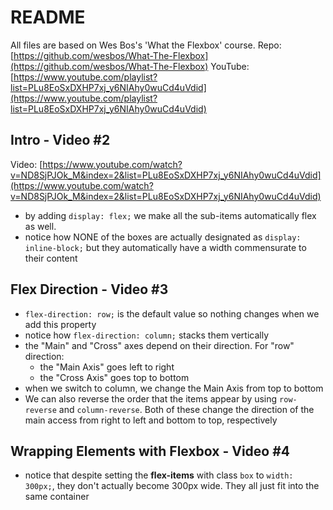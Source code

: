 # README

All files are based on Wes Bos's 'What the Flexbox' course.
Repo: [https://github.com/wesbos/What-The-Flexbox](https://github.com/wesbos/What-The-Flexbox)
YouTube: [https://www.youtube.com/playlist?list=PLu8EoSxDXHP7xj_y6NIAhy0wuCd4uVdid](https://www.youtube.com/playlist?list=PLu8EoSxDXHP7xj_y6NIAhy0wuCd4uVdid)

## Intro - Video #2

Video: [https://www.youtube.com/watch?v=ND8SjPJOk_M&index=2&list=PLu8EoSxDXHP7xj_y6NIAhy0wuCd4uVdid](https://www.youtube.com/watch?v=ND8SjPJOk_M&index=2&list=PLu8EoSxDXHP7xj_y6NIAhy0wuCd4uVdid)

- by adding `display: flex;` we make all the sub-items automatically flex as well.
- notice how NONE of the boxes are actually designated as `display: inline-block;` but they
automatically have a width commensurate to their content

## Flex Direction - Video #3
- `flex-direction: row;` is the default value so nothing changes when we add this property
- notice how `flex-direction: column;` stacks them vertically
- the "Main" and "Cross" axes depend on their direction. For "row" direction:
	- the "Main Axis" goes left to right
	- the "Cross Axis" goes top to bottom
- when we switch to column, we change the Main Axis from top to bottom
- We can also reverse the order that the items appear by using `row-reverse` and `column-reverse`. Both of
these change the direction of the main access from right to left and bottom to top, respectively

## Wrapping Elements with Flexbox - Video #4
- notice that despite setting the **flex-items** with class `box` to `width: 300px;`, they don't actually
become 300px wide. They all just fit into the same container










